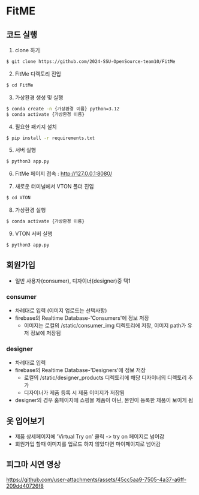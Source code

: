# FitME

## 코드 실행
1. clone 하기 
```bash
$ git clone https://github.com/2024-SSU-OpenSource-team10/FitMe
```

2. FitMe 디렉토리 진입
```bash
$ cd FitMe
```

3. 가상환경 생성 및 실행
```bash
$ conda create -n {가상환경 이름} python=3.12
$ conda activate {가상환경 이름}
```

4. 필요한 패키지 설치
```bash
$ pip install -r requirements.txt
```

5. 서버 실행
```bash
$ python3 app.py
```
6. FitMe 페이지 접속 : http://127.0.0.1:8080/

7. 새로운 터미널에서 VTON 폴더 진입 
```bash
$ cd VTON
```

8. 가상환경 실행
```bash
$ conda activate {가상환경 이름}
```

9. VTON 서버 실행
```bash
$ python3 app.py
```

## 회원가입
- 일반 사용자(consumer), 디자이너(designer)중 택1
  
### consumer
- 차례대로 입력 (이미지 업로드는 선택사항)
- firebase의 Realtime Database-'Consumers'에 정보 저장
	-  이미지는 로컬의 /static/consumer_img 디렉토리에 저장, 이미지 path가 유저 정보에 저장됨 

### designer
- 차례대로 입력
- firebase의 Realtime Database-'Designers'에 정보 저장
	- 로컬의 /static/designer_products 디렉토리에 해당 디자이너의 디렉토리 추가
	- 디자이너가 제품 등록 시 제품 이미지가 저장됨
- designer의 경우 홈페이지에 쇼핑몰 제품이 아닌, 본인이 등록한 제품이 보이게 됨
 

## 옷 입어보기
- 제품 상세페이지에 'Virtual Try on' 클릭 -> try on 페이지로 넘어감
- 회원가입 할때 이미지를 업로드 하지 않았다면 마이페이지로 넘어감

## 피그마 시연 영상
https://github.com/user-attachments/assets/45cc5aa9-7505-4a37-a6ff-209dd40726f8

